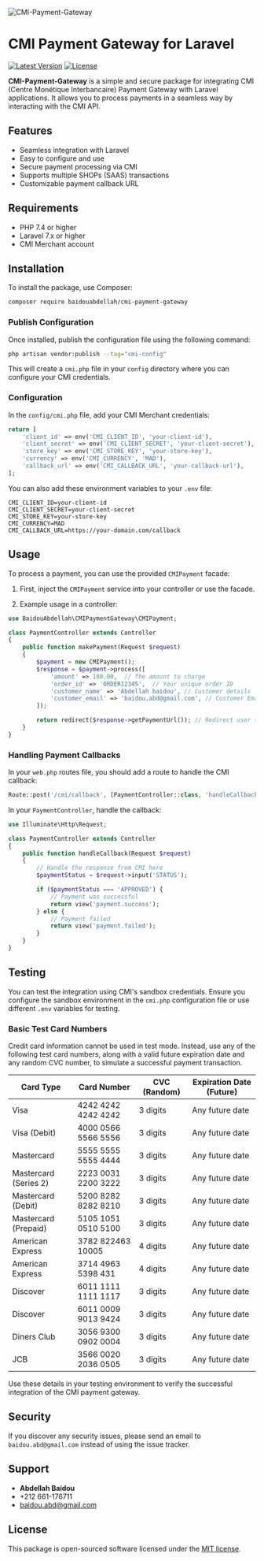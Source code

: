  ![CMI-Payment-Gateway](https://raw.githubusercontent.com/baidou5/CMI-Payment-Gateway/main/cmi.jpg)
# CMI Payment Gateway for Laravel

[![Latest Version](https://img.shields.io/github/v/release/baidou5/CMI-Payment-Gateway)](https://github.com/baidou5/CMI-Payment-Gateway/releases)
[![License](https://img.shields.io/github/license/baidou5/CMI-Payment-Gateway)](https://github.com/baidou5/CMI-Payment-Gateway/blob/main/LICENSE)

**CMI-Payment-Gateway** is a simple and secure package for integrating CMI (Centre Monétique Interbancaire) Payment Gateway with Laravel applications. It allows you to process payments in a seamless way by interacting with the CMI API.

## Features

- Seamless integration with Laravel
- Easy to configure and use
- Secure payment processing via CMI
- Supports multiple SHOPs (SAAS) transactions
- Customizable payment callback URL

## Requirements

- PHP 7.4 or higher
- Laravel 7.x or higher
- CMI Merchant account

## Installation

To install the package, use Composer:

```bash
composer require baidouabdellah/cmi-payment-gateway
```

### Publish Configuration

Once installed, publish the configuration file using the following command:

```bash
php artisan vendor:publish --tag="cmi-config"
```

This will create a `cmi.php` file in your `config` directory where you can configure your CMI credentials.

### Configuration

In the `config/cmi.php` file, add your CMI Merchant credentials:

```php
return [
    'client_id' => env('CMI_CLIENT_ID', 'your-client-id'),
    'client_secret' => env('CMI_CLIENT_SECRET', 'your-client-secret'),
    'store_key' => env('CMI_STORE_KEY', 'your-store-key'),
    'currency' => env('CMI_CURRENCY', 'MAD'),
    'callback_url' => env('CMI_CALLBACK_URL', 'your-callback-url'),
];
```

You can also add these environment variables to your `.env` file:

```env
CMI_CLIENT_ID=your-client-id
CMI_CLIENT_SECRET=your-client-secret
CMI_STORE_KEY=your-store-key
CMI_CURRENCY=MAD
CMI_CALLBACK_URL=https://your-domain.com/callback
```

## Usage

To process a payment, you can use the provided `CMIPayment` facade:

1. First, inject the `CMIPayment` service into your controller or use the facade.

2. Example usage in a controller:

```php
use BaidouAbdellah\CMIPaymentGateway\CMIPayment;

class PaymentController extends Controller
{
    public function makePayment(Request $request)
    {
        $payment = new CMIPayment();
        $response = $payment->process([
            'amount' => 100.00,  // The amount to charge
            'order_id' => 'ORDER12345',  // Your unique order ID
            'customer_name' => 'Abdellah baidou', // Customer details
            'customer_email' => 'baidou.abd@gmail.com', // Customer Email
        ]);

        return redirect($response->getPaymentUrl()); // Redirect user to CMI payment page
    }
}
```

### Handling Payment Callbacks

In your `web.php` routes file, you should add a route to handle the CMI callback:

```php
Route::post('/cmi/callback', [PaymentController::class, 'handleCallback'])->name('cmi.callback');
```

In your `PaymentController`, handle the callback:

```php
use Illuminate\Http\Request;

class PaymentController extends Controller
{
    public function handleCallback(Request $request)
    {
        // Handle the response from CMI here
        $paymentStatus = $request->input('STATUS');

        if ($paymentStatus === 'APPROVED') {
            // Payment was successful
            return view('payment.success');
        } else {
            // Payment failed
            return view('payment.failed');
        }
    }
}
```

## Testing

You can test the integration using CMI's sandbox credentials. Ensure you configure the sandbox environment in the `cmi.php` configuration file or use different `.env` variables for testing.

### Basic Test Card Numbers

Credit card information cannot be used in test mode. Instead, use any of the following test card numbers, along with a valid future expiration date and any random CVC number, to simulate a successful payment transaction.

| Card Type            | Card Number         | CVC (Random) | Expiration Date (Future)          |
|----------------------|---------------------|--------------|-----------------------------------|
| Visa                 | 4242 4242 4242 4242 | 3 digits     | Any future date                  |
| Visa (Debit)         | 4000 0566 5566 5556 | 3 digits     | Any future date                  |
| Mastercard           | 5555 5555 5555 4444 | 3 digits     | Any future date                  |
| Mastercard (Series 2)| 2223 0031 2200 3222 | 3 digits     | Any future date                  |
| Mastercard (Debit)   | 5200 8282 8282 8210 | 3 digits     | Any future date                  |
| Mastercard (Prepaid) | 5105 1051 0510 5100 | 3 digits     | Any future date                  |
| American Express     | 3782 822463 10005   | 4 digits     | Any future date                  |
| American Express     | 3714 4963 5398 431  | 4 digits     | Any future date                  |
| Discover             | 6011 1111 1111 1117 | 3 digits     | Any future date                  |
| Discover             | 6011 0009 9013 9424 | 3 digits     | Any future date                  |
| Diners Club          | 3056 9300 0902 0004 | 3 digits     | Any future date                  |
| JCB                  | 3566 0020 2036 0505 | 3 digits     | Any future date                  |

Use these details in your testing environment to verify the successful integration of the CMI payment gateway.

## Security

If you discover any security issues, please send an email to `baidou.abd@gmail.com` instead of using the issue tracker.

## Support
- **Abdellah Baidou**
- +212 661-176711
- baidou.abd@gmail.com

## License

This package is open-sourced software licensed under the [MIT license](https://opensource.org/licenses/MIT).
